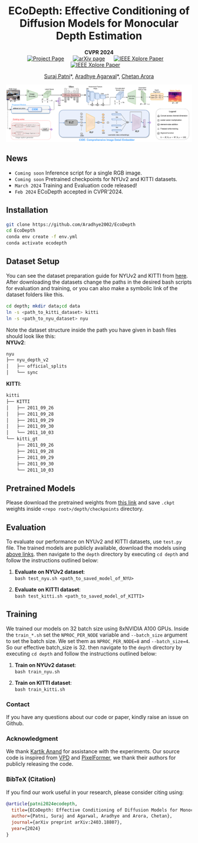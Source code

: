 <div align="center">
<h1>ECoDepth: Effective Conditioning of Diffusion Models for Monocular Depth Estimation</h1>

**CVPR 2024**  
<a href='https://ecodepth-iitd.github.io' style="margin-right: 20px;"><img src='https://img.shields.io/badge/Project Page-ECoDepth-darkgreen' alt='Project Page'></a>
<a href="https://arxiv.org/abs/2403.18807" style="margin-right: 20px;"><img src='https://img.shields.io/badge/Paper-arXiv-maroon' alt='arXiv page'></a>
<a href="https://arxiv.org/abs/2403.18807" style="margin-right: 20px;"><img src='https://img.shields.io/badge/Paper-CvF-blue' alt='IEEE Xplore Paper'></a>
<a href="https://arxiv.org/abs/2403.18807" style="margin-right: 20px;"><img src='https://img.shields.io/badge/Supplementary-CvF-blue' alt='IEEE Xplore Paper'></a>

[Suraj Patni](https://github.com/surajiitd)\*,
[Aradhye Agarwal](https://github.com/Aradhye2002)\*,
[Chetan Arora](https://www.cse.iitd.ac.in/~chetan)<br/>

</div>



![Architecture Diagram](figs/aarch_diagram.png)


## News
- `Coming soon` Inference script for a single RGB image.
- `Coming soon` Pretrained checkpoints for NYUv2 and KITTI datasets.
- `March 2024` Training and Evaluation code released!
- `Feb 2024` ECoDepth accepted in CVPR'2024.


## Installation

``` bash
git clone https://github.com/Aradhye2002/EcoDepth
cd EcoDepth
conda env create -f env.yml
conda activate ecodepth
```
## Dataset Setup
You can see the dataset preparation guide for NYUv2 and KITTI from [here](https://github.com/cleinc/bts). After downloading the datasets change the paths in the desired bash scripts for evaluation and training, or you can also make a symbolic link of the dataset folders like this.
``` bash
cd depth; mkdir data;cd data
ln -s <path_to_kitti_dataset> kitti
ln -s <path_to_nyu_dataset> nyu
```
Note the dataset structure inside the path you have given in bash files should look like this:  
**NYUv2**: 
``` bash
nyu
├── nyu_depth_v2
│   ├── official_splits
│   └── sync
```
**KITTI**: 
``` bash
kitti
├── KITTI
│   ├── 2011_09_26
│   ├── 2011_09_28
│   ├── 2011_09_29
│   ├── 2011_09_30
│   └── 2011_10_03
└── kitti_gt
    ├── 2011_09_26
    ├── 2011_09_28
    ├── 2011_09_29
    ├── 2011_09_30
    └── 2011_10_03
```

## Pretrained Models

Please download the pretrained weights from [this link]() and save `.ckpt` weights inside `<repo root>/depth/checkpoints` directory.

## Evaluation
To evaluate our performance on NYUv2 and KITTI datasets, use `test.py` file. The trained models are publicly available, download the models using [above links](#pretrained-models). then navigate to the `depth` directory by executing `cd depth` and follow the instructions outlined below:

1. **Evaluate on NYUv2 dataset**:  
`bash test_nyu.sh <path_to_saved_model_of_NYU>`  

2. **Evaluate on KITTI dataset**:  
`bash test_kitti.sh <path_to_saved_model_of_KITTI>`

## Training 
We trained our models on 32 batch size using 8xNVIDIA A100 GPUs. Inside the `train_*.sh` set the `NPROC_PER_NODE` variable and `--batch_size` argument to set the batch size. We set them as `NPROC_PER_NODE=8` and `--batch_size=4`. So our effective batch_size is 32. then navigate to the `depth` directory by executing `cd depth` and follow the instructions outlined below:

1. **Train on NYUv2 dataset**:  
`bash train_nyu.sh`  

1. **Train on KITTI dataset**:  
`bash train_kitti.sh`

### Contact
If you have any questions about our code or paper, kindly raise an issue on Github.

### Acknowledgment
We thank [Kartik Anand](https://github.com/k-styles) for assistance with the experiments. 
Our source code is inspired from [VPD](https://github.com/wl-zhao/VPD) and [PixelFormer](https://github.com/ashutosh1807/PixelFormer), we thank their authors for publicly releasing the code.

### BibTeX (Citation)
If you find our work useful in your research, please consider citing using:
``` bibtex
@article{patni2024ecodepth,
  title={ECoDepth: Effective Conditioning of Diffusion Models for Monocular Depth Estimation},
  author={Patni, Suraj and Agarwal, Aradhye and Arora, Chetan},
  journal={arXiv preprint arXiv:2403.18807},
  year={2024}
}
```
